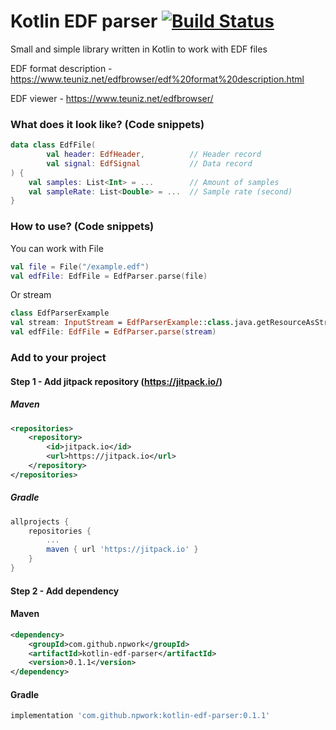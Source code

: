 # Kotlin EDF parser [![Build Status](https://travis-ci.org/npwork/kotlin-edf-parser.svg?branch=master)](https://travis-ci.org/npwork/kotlin-edf-parser)
Small and simple library written in Kotlin to work with EDF files

EDF format description - https://www.teuniz.net/edfbrowser/edf%20format%20description.html

EDF viewer - https://www.teuniz.net/edfbrowser/


### What does it look like? (Code snippets)
```kotlin
data class EdfFile(
        val header: EdfHeader,          // Header record
        val signal: EdfSignal           // Data record
) {
    val samples: List<Int> = ...        // Amount of samples        
    val sampleRate: List<Double> = ...  // Sample rate (second) 
}
```
### How to use? (Code snippets)
You can work with File 
```kotlin
val file = File("/example.edf")
val edfFile: EdfFile = EdfParser.parse(file)
```

Or stream 
```kotlin
class EdfParserExample
val stream: InputStream = EdfParserExample::class.java.getResourceAsStream("/example.edf")
val edfFile: EdfFile = EdfParser.parse(stream)
```


### Add to your project
#### Step 1 - Add jitpack repository (https://jitpack.io/)
##### Maven

```xml
<repositories>
    <repository>
        <id>jitpack.io</id>
        <url>https://jitpack.io</url>
    </repository>
</repositories>
```

##### Gradle
```groovy
allprojects {
    repositories {
        ...
        maven { url 'https://jitpack.io' }
    }
}

```
#### Step 2 - Add dependency
#### Maven
```xml
<dependency>
    <groupId>com.github.npwork</groupId>
    <artifactId>kotlin-edf-parser</artifactId>
    <version>0.1.1</version>
</dependency>
```

#### Gradle
```groovy
implementation 'com.github.npwork:kotlin-edf-parser:0.1.1'
```